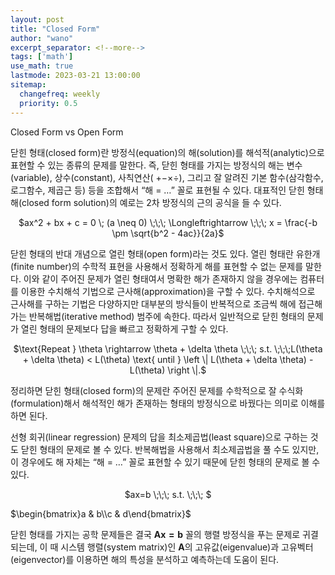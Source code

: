 ```yaml
---
layout: post
title: "Closed Form"
author: "wano"
excerpt_separator: <!--more-->
tags: ['math']
use_math: true
lastmode: 2023-03-21 13:00:00
sitemap:
  changefreq: weekly
  priority: 0.5
---
```


Closed Form vs Open Form<!--more-->

닫힌 형태(closed form)란 방정식(equation)의 해(solution)를 해석적(analytic)으로 표현할 수 있는 종류의 문제를 말한다. 즉, 닫힌 형태를 가지는 방정식의 해는 변수(variable), 상수(constant), 사칙연산( +−×÷), 그리고 잘 알려진 기본 함수(삼각함수, 로그함수, 제곱근 등) 등을 조합해서 “해 = …” 꼴로 표현될 수 있다. 대표적인 닫힌 형태 해(closed form solution)의 예로는 2차 방정식의 근의 공식을 들 수 있다.

<p style="text-align: center;">$ax^2 + bx + c = 0 \; (a \neq 0) \;\;\; \Longleftrightarrow \;\;\; x = \frac{-b \pm \sqrt{b^2 - 4ac}}{2a}$</p>


닫힌 형태의 반대 개념으로 열린 형태(open form)라는 것도 있다. 열린 형태란 유한개(finite number)의 수학적 표현을 사용해서 정확하게 해를 표현할 수 없는 문제를 말한다. 이와 같이 주어진 문제가 열린 형태여서 명확한 해가 존재하지 않을 경우에는 컴퓨터를 이용한 수치해석 기법으로 근사해(approximation)을 구할 수 있다. 수치해석으로 근사해를 구하는 기법은 다양하지만 대부분의 방식들이 반복적으로 조금씩 해에 접근해 가는 반복해법(iterative method) 범주에 속한다. 따라서 일반적으로 닫힌 형태의 문제가 열린 형태의 문제보다 답을 빠르고 정확하게 구할 수 있다.

<p style="text-align: center;">$\text{Repeat } \theta \rightarrow \theta + \delta \theta \;\;\; s.t. \;\;\;L(\theta + \delta \theta) < L(\theta) \text{ until } \left \| L(\theta + \delta \theta) - L(\theta) \right \|.$</p>


정리하면 닫힌 형태(closed form)의 문제란 주어진 문제를 수학적으로 잘 수식화(formulation)해서 해석적인 해가 존재하는 형태의 방정식으로 바꿨다는 의미로 이해를 하면 된다.

선형 회귀(linear regression) 문제의 답을 최소제곱법(least square)으로 구하는 것도 닫힌 형태의 문제로 볼 수 있다. 반복해법을 사용해서 최소제곱법을 풀 수도 있지만, 이 경우에도 해 자체는 “해 = …” 꼴로 표현할 수 있기 때문에 닫힌 형태의 문제로 볼 수 있다.

<p style="text-align: center;">$ax=b \;\;\; s.t. \;\;\;  $</p>
$\begin{bmatrix}a & b\\c & d\end{bmatrix}$

닫힌 형태를 가지는 공학 문제들은 결국 $\mathbf{Ax=b}$ 꼴의 행렬 방정식을 푸는 문제로 귀결되는데, 이 때 시스템 행렬(system matrix)인 $\mathbf{A}$의 고유값(eigenvalue)과 고유벡터(eigenvector)를 이용하면 해의 특성을 분석하고 예측하는데 도움이 된다.

